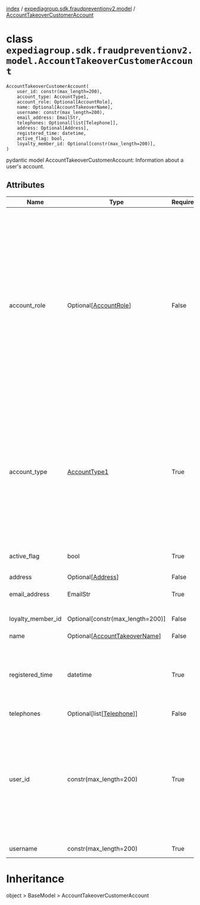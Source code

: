 [index](index.md) / [expediagroup.sdk.fraudpreventionv2.model](expediagroup.sdk.fraudpreventionv2.model.md) / [AccountTakeoverCustomerAccount](AccountTakeoverCustomerAccount.md)
# class `expediagroup.sdk.fraudpreventionv2.model.AccountTakeoverCustomerAccount`
```
AccountTakeoverCustomerAccount(
    user_id: constr(max_length=200),
    account_type: AccountType1,
    account_role: Optional[AccountRole],
    name: Optional[AccountTakeoverName],
    username: constr(max_length=200),
    email_address: EmailStr,
    telephones: Optional[list[Telephone]],
    address: Optional[Address],
    registered_time: datetime,
    active_flag: bool,
    loyalty_member_id: Optional[constr(max_length=200)],
)
```

pydantic model AccountTakeoverCustomerAccount: Information about a user's account.



## Attributes
    
    
        
    
        
    
        
    
        
    
        
    
        
    
        
    
        
    
        
    
        
    
        
    

|        Name       |                           Type                          | Required |                                                                                                                                                                                         Description                                                                                                                                                                                         |
|-------------------|---------------------------------------------------------|----------|---------------------------------------------------------------------------------------------------------------------------------------------------------------------------------------------------------------------------------------------------------------------------------------------------------------------------------------------------------------------------------------------|
|    account_role   |         Optional[[AccountRole](AccountRole.md)]         |  False   | Identifies the account role and associated permissions of a user''s account. Possible values are:<br/>- `USER`: Basic account with no special privileges.<br/>- `MANAGER`: Account with additional privileges, such as the ability to make bookings for others.<br/>- `ADMIN`: Account with higher privileges than a manager, including the ability to grant manager access to other users. |
|    account_type   |             [AccountType1](AccountType1.md)             |   True   |                                                         Identifies the account type of a user''s account. Possible values are:<br/>- `INDIVIDUAL` - Applicable if this account is for an individual traveler.<br/>- `BUSINESS` - Applicable if this account is for a business or organization account used by suppliers or Partners.                                                        |
|    active_flag    |                           bool                          |   True   |                                                                                                                                                                  Indicator for if this account is an active account or not.                                                                                                                                                                 |
|      address      |             Optional[[Address](Address.md)]             |  False   |                                                                                                                                                                                             ...                                                                                                                                                                                             |
|   email_address   |                         EmailStr                        |   True   |                                                                                                                                                                             Email address for the account owner.                                                                                                                                                                            |
| loyalty_member_id |             Optional[constr(max_length=200)]            |  False   |                                                                                                                                                                            Unique loyalty identifier for a user.                                                                                                                                                                            |
|        name       | Optional[[AccountTakeoverName](AccountTakeoverName.md)] |  False   |                                                                                                                                                                                             ...                                                                                                                                                                                             |
|  registered_time  |                         datetime                        |   True   |                                                                                                                        The local date and time that the customer first registered on the Partner's site, in ISO-8601 date and time format `yyyy-MM-ddTHH:mm:ss.SSSZ`.                                                                                                                       |
|     telephones    |        Optional[list[[Telephone](Telephone.md)]]        |  False   |                                                                                                                                                                                             ...                                                                                                                                                                                             |
|      user_id      |                  constr(max_length=200)                 |   True   |                                                                             Unique account identifier provided by the Partner's Identity Provider/System assigned to the account owner by the partner. `user_id` is specific to the Partner's namespace. Used to track repeat account activity by the same user.                                                                            |
|      username     |                  constr(max_length=200)                 |   True   |                                                                                                                                                                                   Username of the account.                                                                                                                                                                                  |










# Inheritance
object > BaseModel > AccountTakeoverCustomerAccount